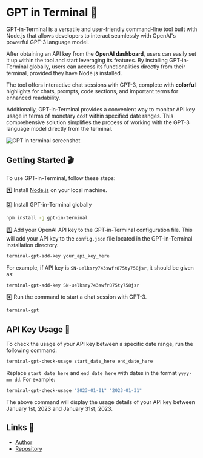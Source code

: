 # GPT in Terminal 👾

GPT-in-Terminal is a versatile and user-friendly command-line tool built with Node.js that allows developers to interact seamlessly with OpenAI's powerful GPT-3 language model. 

After obtaining an API key from the __OpenAI dashboard__, users can easily set it up within the tool and start leveraging its features. By installing GPT-in-Terminal globally, users can access its functionalities directly from their terminal, provided they have Node.js installed. 

The tool offers interactive chat sessions with GPT-3, complete with __colorful__ highlights for chats, prompts, code sections, and important terms for enhanced readability. 

Additionally, GPT-in-Terminal provides a convenient way to monitor API key usage in terms of monetary cost within specified date ranges. This comprehensive solution simplifies the process of working with the GPT-3 language model directly from the terminal.


![GPT in terminal screenshot](https://i.ibb.co/ByLWBp9/Screenshot-2023-04-01-at-6-14-28-PM.png)

## Getting Started 🎬

To use GPT-in-Terminal, follow these steps:

1️⃣  Install [Node.js](https://nodejs.org/en/download) on your local machine.  

2️⃣  Install GPT-in-Terminal globally 
```bash
npm install -g gpt-in-terminal
```
3️⃣  Add your OpenAI API key to the GPT-in-Terminal configuration file. This will add your API key to the `config.json` file located in the GPT-in-Terminal installation directory.
```bash
terminal-gpt-add-key your_api_key_here
```
For example, if  API key is  `SN-uelksry743swfr875ty758jsr`, it should be given as:
```bash
terminal-gpt-add-key SN-uelksry743swfr875ty758jsr
```
  
4️⃣  Run the command to start a chat session with GPT-3.
```bash 
terminal-gpt
```
 

## API Key Usage 🔑

To check the usage of your API key between a specific date range, run the following command:
```bash
terminal-gpt-check-usage start_date_here end_date_here
```
Replace `start_date_here` and `end_date_here` with dates in the format `yyyy-mm-dd`. For example:
```bash
terminal-gpt-check-usage "2023-01-01" "2023-01-31"
```
The above command will display the usage details of your API key between January 1st, 2023 and January 31st, 2023.

##  Links 🔗
- [Author](https://www.bijishob.com)
- [Repository](https://github.com/bijish-js/terminal-gpt)
